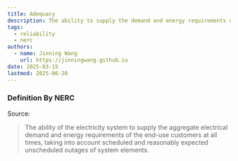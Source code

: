 ```yaml
---
title: Adequacy
description: The ability to supply the demand and energy requirements of the end-use customers.
tags:
  - reliability
  - nerc
authors:
  - name: Jinning Wang
    url: https://jinningwang.github.io
date: 2025-03-15
lastmod: 2025-06-20
---
```


### Definition By NERC

Source: <d-cite key="nerc2013terminology"></d-cite>

> The ability of the electricity system to supply the aggregate electrical demand and energy requirements of the end-use customers at all times, taking into account scheduled and reasonably expected unscheduled outages of system elements.
